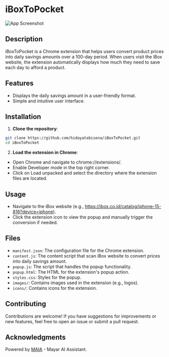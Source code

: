 # iBoxToPocket

![App Screenshot](https://res.cloudinary.com/moyadev/image/upload/v1736133842/sena/iboxToPocket_ubftqh.png)

## Description
iBoxToPocket is a Chrome extension that helps users convert product prices into daily savings amounts over a 100-day period. When users visit the iBox website, the extension automatically displays how much they need to save each day to afford a product.

## Features
- Displays the daily savings amount in a user-friendly format.
- Simple and intuitive user interface.

## Installation
1. **Clone the repository**:
```bash
git clone https://github.com/hidayatabisena/iBoxToPocket.git
cd iBoxToPocket
```
2. **Load the extension in Chrome**:
- Open Chrome and navigate to chrome://extensions/.
- Enable Developer mode in the top right corner.
- Click on Load unpacked and select the directory where the extension files are located.

## Usage
- Navigate to the iBox website (e.g., https://ibox.co.id/catalog/iphone-15-816?device=iphone).
- Click the extension icon to view the popup and manually trigger the conversion if needed.

## Files
- `manifest.json`: The configuration file for the Chrome extension.
- `content.js`: The content script that scan iBox website to convert prices into daily savings amount.
- `popup.js`: The script that handles the popup functionality.
- `popup.html`: The HTML for the extension's popup action.
- `styles.css`: Styles for the popup.
- `images/`: Contains images used in the extension (e.g., logos).
- `icons/`: Contains icons for the extension.

## Contributing
Contributions are welcome! If you have suggestions for improvements or new features, feel free to open an issue or submit a pull request.

## Acknowledgments

Powered by [MAIA](https://maia.id/) - Mayar AI Assistant.